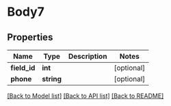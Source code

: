 # Body7

## Properties
Name | Type | Description | Notes
------------ | ------------- | ------------- | -------------
**field_id** | **int** |  | [optional] 
**phone** | **string** |  | [optional] 

[[Back to Model list]](../README.md#documentation-for-models) [[Back to API list]](../README.md#documentation-for-api-endpoints) [[Back to README]](../README.md)

